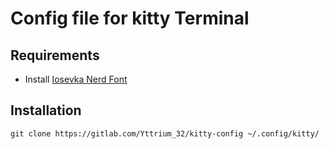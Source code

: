 # Config file for kitty Terminal

## Requirements 
- Install [Iosevka Nerd Font](https://github.com/be5invis/Iosevka)

## Installation
`git clone https://gitlab.com/Yttrium_32/kitty-config ~/.config/kitty/`
